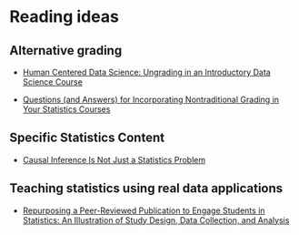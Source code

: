 # Reading ideas

## Alternative grading 

- [Human Centered Data Science: Ungrading in an Introductory Data Science Course](https://dl.acm.org/doi/abs/10.1145/3587102.3588816?casa_token=wKGLUkJVslcAAAAA:N5-RG8ImShB7IZqtUP2KAs_ula2hTsAVJDuxkmZL7VJMDqyUKxouAxMO9s6ocs9o01nEnKF8Q_Qz3A)

- [Questions (and Answers) for Incorporating Nontraditional Grading in Your Statistics Courses](https://www.tandfonline.com/doi/full/10.1080/26939169.2023.2277851)

## Specific Statistics Content 

- [Causal Inference Is Not Just a Statistics Problem](https://www.tandfonline.com/doi/full/10.1080/26939169.2023.2276446)

## Teaching statistics using real data applications

- [Repurposing a Peer-Reviewed Publication to Engage Students in Statistics: An Illustration of Study Design, Data Collection, and Analysis](https://www.tandfonline.com/doi/full/10.1080/26939169.2023.2238018)
